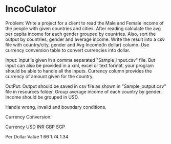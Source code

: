 # IncoCulator
Problem: Write a project for a client to read the Male and Female income of the people with given countries and cities. After reading calculate the avg per capita income for each gender grouped by countries. Also, sort the output by countries, gender and average income. Write the result into a csv file with country/city, gender and Avg Income(In dollar) column. Use currency conversion table to convert currencies into dollar.



Input: Input is given in a comma separated "Sample_Input.csv" file. But input can also be provided in a xml, excel or text format, your program should be able to handle all the inputs. Currency column provides the currency of amount given for the country.



OutPut: Output should be saved in csv file as shown in "Sample_output.csv" file in resources folder. Group average income of each country by gender. Income should be grouped in USD.



Handle wrong, invalid and boundary conditions.



Currency Conversion:



Currency                       	USD                         	INR           	GBP	                           SGP

Per Dollar Value	              1                           	66            	1.74	                        1.34
